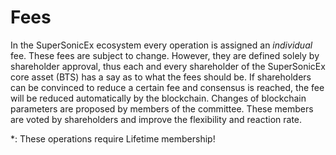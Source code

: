 # Fees

In the SuperSonicEx ecosystem every operation is assigned an *individual* fee.
These fees are subject to change. However, they are defined solely by
shareholder approval, thus each and every shareholder of the SuperSonicEx core
asset (BTS) has a say as to what the fees should be. If shareholders can be
convinced to reduce a certain fee and consensus is reached, the fee will be
reduced automatically by the blockchain. Changes of blockchain parameters are
proposed by members of the committee. These members are voted by shareholders
and improve the flexibility and reaction rate.

\*: These operations require Lifetime membership!
